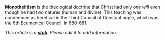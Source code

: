 **Monothelitism** is the theological doctrine that Christ had only
*one will* even though he had two natures (human and divine). This
teaching was condemned as heretical in the Third Council of
Constantinople, which was the 6th
[Ecumenical Council](Ecumenical_councils "Ecumenical councils"), in
680-681.

*This article is a **[stub](http://www.theopedia.com/Category:Theopedia_stubs "Category:Theopedia stubs")**. Please edit it to add information.*


